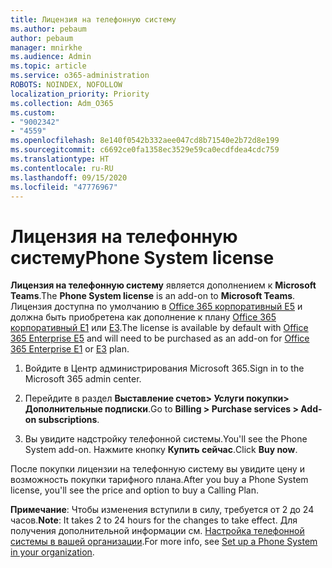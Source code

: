 ```yaml
---
title: Лицензия на телефонную систему
ms.author: pebaum
author: pebaum
manager: mnirkhe
ms.audience: Admin
ms.topic: article
ms.service: o365-administration
ROBOTS: NOINDEX, NOFOLLOW
localization_priority: Priority
ms.collection: Adm_O365
ms.custom:
- "9002342"
- "4559"
ms.openlocfilehash: 8e140f0542b332aee047cd8b71540e2b72d8e199
ms.sourcegitcommit: c6692ce0fa1358ec3529e59ca0ecdfdea4cdc759
ms.translationtype: HT
ms.contentlocale: ru-RU
ms.lasthandoff: 09/15/2020
ms.locfileid: "47776967"
---
```

# <a name="phone-system-license"></a><span data-ttu-id="9ccf5-102">Лицензия на телефонную систему</span><span class="sxs-lookup"><span data-stu-id="9ccf5-102">Phone System license</span></span>

<span data-ttu-id="9ccf5-103">**Лицензия на телефонную систему** является дополнением к **Microsoft Teams**.</span><span class="sxs-lookup"><span data-stu-id="9ccf5-103">The **Phone System license** is an add-on to **Microsoft Teams**.</span></span> <span data-ttu-id="9ccf5-104">Лицензия доступна по умолчанию в [Office 365 корпоративный E5](https://www.microsoft.com/microsoft-365/business/office-365-enterprise-e5-business-software?rtc=1&activetab=pivot%3aoverviewtab) и должна быть приобретена как дополнение к плану [Office 365 корпоративный E1](https://products.office.com/business/office-365-enterprise-e1-business-software) или [E3](https://products.office.com/business/office-365-enterprise-e3-business-software).</span><span class="sxs-lookup"><span data-stu-id="9ccf5-104">The license is available by default with [Office 365 Enterprise E5](https://www.microsoft.com/microsoft-365/business/office-365-enterprise-e5-business-software?rtc=1&activetab=pivot%3aoverviewtab) and will need to be purchased as an add-on for [Office 365 Enterprise E1](https://products.office.com/business/office-365-enterprise-e1-business-software) or [E3](https://products.office.com/business/office-365-enterprise-e3-business-software) plan.</span></span>

1. <span data-ttu-id="9ccf5-105">Войдите в Центр администрирования Microsoft 365.</span><span class="sxs-lookup"><span data-stu-id="9ccf5-105">Sign in to the Microsoft 365 admin center.</span></span>

2. <span data-ttu-id="9ccf5-106">Перейдите в раздел **Выставление счетов> Услуги покупки> Дополнительные подписки**.</span><span class="sxs-lookup"><span data-stu-id="9ccf5-106">Go to **Billing > Purchase services > Add-on subscriptions**.</span></span> 

3. <span data-ttu-id="9ccf5-107">Вы увидите надстройку телефонной системы.</span><span class="sxs-lookup"><span data-stu-id="9ccf5-107">You'll see the Phone System add-on.</span></span> <span data-ttu-id="9ccf5-108">Нажмите кнопку **Купить сейчас**.</span><span class="sxs-lookup"><span data-stu-id="9ccf5-108">Click **Buy now**.</span></span>

<span data-ttu-id="9ccf5-109">После покупки лицензии на телефонную систему вы увидите цену и возможность покупки тарифного плана.</span><span class="sxs-lookup"><span data-stu-id="9ccf5-109">After you buy a Phone System license, you'll see the price and option to buy a Calling Plan.</span></span>

<span data-ttu-id="9ccf5-110">**Примечание**: Чтобы изменения вступили в силу, требуется от 2 до 24 часов.</span><span class="sxs-lookup"><span data-stu-id="9ccf5-110">**Note**: It takes 2 to 24 hours for the changes to take effect.</span></span> <span data-ttu-id="9ccf5-111">Для получения дополнительной информации см. [Настройка телефонной системы в вашей организации](https://docs.microsoft.com/MicrosoftTeams/setting-up-your-phone-system).</span><span class="sxs-lookup"><span data-stu-id="9ccf5-111">For more info, see [Set up a Phone System in your organization](https://docs.microsoft.com/MicrosoftTeams/setting-up-your-phone-system).</span></span> 

